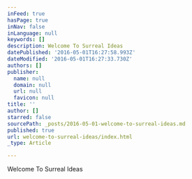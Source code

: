```yaml
---
inFeed: true
hasPage: true
inNav: false
inLanguage: null
keywords: []
description: Welcome To Surreal Ideas
datePublished: '2016-05-01T16:27:58.993Z'
dateModified: '2016-05-01T16:27:33.730Z'
authors: []
publisher:
  name: null
  domain: null
  url: null
  favicon: null
title: ''
author: []
starred: false
sourcePath: _posts/2016-05-01-welcome-to-surreal-ideas.md
published: true
url: welcome-to-surreal-ideas/index.html
_type: Article

---
```

Welcome To Surreal Ideas